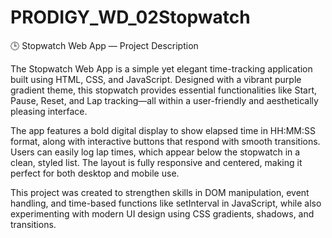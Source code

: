 # PRODIGY_WD_02Stopwatch

🕒 Stopwatch Web App — Project Description

The Stopwatch Web App is a simple yet elegant time-tracking application built using HTML, CSS, and JavaScript. Designed with a vibrant purple gradient theme, this stopwatch provides essential functionalities like Start, Pause, Reset, and Lap tracking—all within a user-friendly and aesthetically pleasing interface.

The app features a bold digital display to show elapsed time in HH:MM:SS format, along with interactive buttons that respond with smooth transitions. Users can easily log lap times, which appear below the stopwatch in a clean, styled list. The layout is fully responsive and centered, making it perfect for both desktop and mobile use.

This project was created to strengthen skills in DOM manipulation, event handling, and time-based functions like setInterval in JavaScript, while also experimenting with modern UI design using CSS gradients, shadows, and transitions.